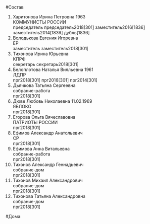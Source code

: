 #Состав  
1. Харитонова Ирина Петровна 1963  
    КОММУНИСТЫ РОССИИ  
    председатель председатель2018[301] заместитель2016[1836] заместитель2014[1836] дубль[1836]  
2. Володькова Евгения Игоревна  
    ЕР  
    заместитель заместитель2018[301]  
3. Тихонова Ирина Юрьевна  
    КПРФ  
    секретарь секретарь2018[301]  
4. Белоплотова Наталья Вилльевна 1961  
    ЛДПР  
    прг2018[301] прг2016[301] прг2014[301]  
5. Дьячкова Татьяна Сергеевна  
    собрание-работа  
    прг2018[301]  
6. Дюве Любовь Николаевна 11.02.1969  
    ЯБЛОКО  
    прг2018[301]  
7. Егорова Ольга Вячеславовна  
    ПАТРИОТЫ РОССИИ  
    прг2018[301]  
8. Ефимов Александр Анатольевич  
    СР  
    прг2018[301]  
9. Ефимова Анна Витальевна  
    собрание-работа  
    прг2018[301]  
10. Тихонов Александр Геннадьевич  
    собрание-дом  
    прг2018[301]  
11. Тихонов Михаил Александрович  
    собрание-дом  
    прг2018[301]  
12. Тихонова Татьяна Александровна  
    собрание-дом  
    прг2018[301]  

#Дома  
